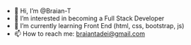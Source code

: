 - 👋 Hi, I’m @Braian-T
- 👀 I’m interested in becoming a Full Stack Developer
- 🌱 I’m currently learning Front End (html, css, bootstrap, js)
- 📫 How to reach me: braiantadei@gmail.com

<!---
Braian-T/Braian-T is a ✨ special ✨ repository because its `README.md` (this file) appears on your GitHub profile.
You can click the Preview link to take a look at your changes.
--->
